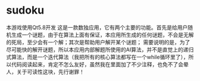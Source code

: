 # sudoku
本游戏使用Qt5.8开发 
这是一款数独应用，它有两个主要的功能。首先是给用户随机生成一个谜题，由于在算法上面有保证，本应用所生成的任何谜题，不会是无解的死局，至少会有一个解；其次是帮助用户解开某个谜题；
需要说明的是，为了尽可能快的解开谜题，所以本应用内部解题所使用的AI算法，并不是直觉上的递归式算法，而是一个迭代算法（我把所有的核心算法都写在一个while循环里了），所以代码阅读起来，肯定不怎么友好，虽然我在里面加了不少注释，也免不了会晕人，关于可读性这块，先行谢罪！
